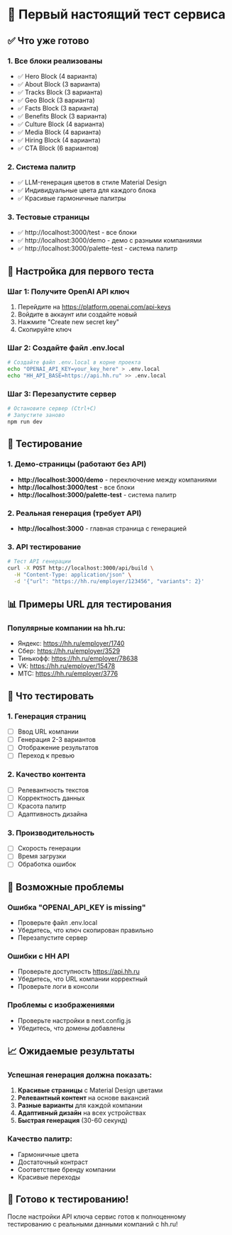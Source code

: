 # 🚀 Первый настоящий тест сервиса

## ✅ Что уже готово

### 1. Все блоки реализованы
- ✅ Hero Block (4 варианта)
- ✅ About Block (3 варианта) 
- ✅ Tracks Block (3 варианта)
- ✅ Geo Block (3 варианта)
- ✅ Facts Block (3 варианта)
- ✅ Benefits Block (3 варианта)
- ✅ Culture Block (4 варианта)
- ✅ Media Block (4 варианта)
- ✅ Hiring Block (4 варианта)
- ✅ CTA Block (6 вариантов)

### 2. Система палитр
- ✅ LLM-генерация цветов в стиле Material Design
- ✅ Индивидуальные цвета для каждого блока
- ✅ Красивые гармоничные палитры

### 3. Тестовые страницы
- ✅ http://localhost:3000/test - все блоки
- ✅ http://localhost:3000/demo - демо с разными компаниями
- ✅ http://localhost:3000/palette-test - система палитр

## 🔧 Настройка для первого теста

### Шаг 1: Получите OpenAI API ключ

1. Перейдите на https://platform.openai.com/api-keys
2. Войдите в аккаунт или создайте новый
3. Нажмите "Create new secret key"
4. Скопируйте ключ

### Шаг 2: Создайте файл .env.local

```bash
# Создайте файл .env.local в корне проекта
echo "OPENAI_API_KEY=your_key_here" > .env.local
echo "HH_API_BASE=https://api.hh.ru" >> .env.local
```

### Шаг 3: Перезапустите сервер

```bash
# Остановите сервер (Ctrl+C)
# Запустите заново
npm run dev
```

## 🧪 Тестирование

### 1. Демо-страницы (работают без API)
- **http://localhost:3000/demo** - переключение между компаниями
- **http://localhost:3000/test** - все блоки
- **http://localhost:3000/palette-test** - система палитр

### 2. Реальная генерация (требует API)
- **http://localhost:3000** - главная страница с генерацией

### 3. API тестирование

```bash
# Тест API генерации
curl -X POST http://localhost:3000/api/build \
  -H "Content-Type: application/json" \
  -d '{"url": "https://hh.ru/employer/123456", "variants": 2}'
```

## 📊 Примеры URL для тестирования

### Популярные компании на hh.ru:
- Яндекс: https://hh.ru/employer/1740
- Сбер: https://hh.ru/employer/3529
- Тинькофф: https://hh.ru/employer/78638
- VK: https://hh.ru/employer/15478
- МТС: https://hh.ru/employer/3776

## 🎯 Что тестировать

### 1. Генерация страниц
- [ ] Ввод URL компании
- [ ] Генерация 2-3 вариантов
- [ ] Отображение результатов
- [ ] Переход к превью

### 2. Качество контента
- [ ] Релевантность текстов
- [ ] Корректность данных
- [ ] Красота палитр
- [ ] Адаптивность дизайна

### 3. Производительность
- [ ] Скорость генерации
- [ ] Время загрузки
- [ ] Обработка ошибок

## 🐛 Возможные проблемы

### Ошибка "OPENAI_API_KEY is missing"
- Проверьте файл .env.local
- Убедитесь, что ключ скопирован правильно
- Перезапустите сервер

### Ошибки с HH API
- Проверьте доступность https://api.hh.ru
- Убедитесь, что URL компании корректный
- Проверьте логи в консоли

### Проблемы с изображениями
- Проверьте настройки в next.config.js
- Убедитесь, что домены добавлены

## 📈 Ожидаемые результаты

### Успешная генерация должна показать:
1. **Красивые страницы** с Material Design цветами
2. **Релевантный контент** на основе вакансий
3. **Разные варианты** для каждой компании
4. **Адаптивный дизайн** на всех устройствах
5. **Быстрая генерация** (30-60 секунд)

### Качество палитр:
- Гармоничные цвета
- Достаточный контраст
- Соответствие бренду компании
- Красивые переходы

## 🎉 Готово к тестированию!

После настройки API ключа сервис готов к полноценному тестированию с реальными данными компаний с hh.ru!

